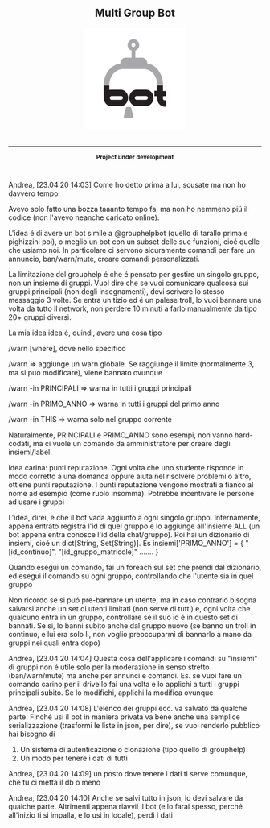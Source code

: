 <div align="center">
    <h2>Multi Group Bot</h2>
	<img src="temp_logo.png">
	<br>
	<br>
	<hr>
	<p>
		<p>
			<sup>
         <b>Project under development</b><br><br>
			</sup>
		</p>
	</p>
    <p>
</div>
Andrea, [23.04.20 14:03]
Come ho detto prima a lui, scusate ma non ho davvero tempo

Avevo solo fatto una bozza taaanto tempo fa, ma non ho nemmeno piú il codice (non l'avevo neanche caricato online).


L'idea é di avere un bot simile a @grouphelpbot (quello di tarallo prima e pighizzini poi), o meglio un bot con un subset delle sue funzioni, cioé quelle che usiamo noi. In particolare ci servono sicuramente comandi per fare un annuncio, ban/warn/mute, creare comandi personalizzati.

La limitazione del grouphelp é che é pensato per gestire un singolo gruppo, non un insieme di gruppi. Vuol dire che se vuoi comunicare qualcosa sui gruppi principali (non degli insegnamenti), devi scrivere lo stesso messaggio 3 volte. Se entra un tizio ed é un palese troll, lo vuoi bannare una volta da tutto il network, non perdere 10 minuti a farlo manualmente da tipo 20+ gruppi diversi.

La mia idea idea é, quindi, avere una cosa tipo

/warn [where], dove nello specifico

/warn => aggiunge un warn globale. Se raggiunge il limite (normalmente 3, ma si puó modificare), viene bannato ovunque

/warn -in PRINCIPALI => warna in tutti i gruppi principali 

/warn -in PRIMO_ANNO => warna in tutti i gruppi del primo anno

/warn -in THIS => warna solo nel gruppo corrente 


Naturalmente, PRINCIPALI e PRIMO_ANNO sono esempi, non vanno hard-codati, ma ci vuole un comando da amministratore per creare degli insiemi/label. 


Idea carina:
punti reputazione.
Ogni volta che uno studente risponde in modo corretto a una domanda oppure aiuta nel risolvere problemi o altro, ottiene punti reputazione.
I punti reputazione vengono mostrati a fianco al nome ad esempio (come ruolo insomma). Potrebbe incentivare le persone ad usare i gruppi




L'idea, direi, é che il bot vada aggiunto a ogni singolo gruppo. Internamente, appena entrato registra l'id di quel gruppo e lo aggiunge all'insieme ALL (un bot appena entra conosce l'id della chat/gruppo). 
Poi hai un dizionario di insiemi, cioé un dict[String, Set(String)]. Es insiemi['PRIMO_ANNO'] = { "[id_continuo]", "[id_gruppo_matricole]" ....... }

Quando esegui un comando, fai un foreach sul set che prendi dal dizionario, ed esegui il comando su ogni gruppo, controllando che l'utente sia in quel gruppo

Non ricordo se si puó pre-bannare un utente, ma in caso contrario bisogna salvarsi anche un set di utenti limitati (non serve di tutti) e, ogni volta che qualcuno entra in un gruppo, controllare se il suo id é in questo set di bannati. Se si, lo banni subito anche dal gruppo nuovo (se banno un troll in continuo, e lui era solo li, non voglio preoccuparmi di bannarlo a mano da gruppi nei quali entra dopo)

Andrea, [23.04.20 14:04]
Questa cosa dell'applicare i comandi su "insiemi" di gruppi non é utile solo per la moderazione in senso stretto (ban/warn/mute) ma anche per annunci e comandi. Es. se vuoi fare un comando carino per il drive lo fai una volta e lo applichi a tutti i gruppi principali subito. Se lo modifichi, applichi la modifica ovunque

Andrea, [23.04.20 14:08]
L'elenco dei gruppi ecc. va salvato da qualche parte. Finché usi il bot in maniera privata va bene anche una semplice serializzazione (trasformi le liste in json, per dire), se vuoi renderlo pubblico hai bisogno di 

1) Un sistema di autenticazione o clonazione (tipo quello di grouphelp) 
2) Un modo per tenere i dati di tutti

Andrea, [23.04.20 14:09]
un posto dove tenere i dati ti serve comunque, che tu ci metta il db o meno

Andrea, [23.04.20 14:10]
Anche se salvi tutto in json, lo devi salvare da qualche parte. Altrimenti appena riavvii il bot (e lo farai spesso, perché all'inizio ti si impalla, e lo usi in locale), perdi i dati